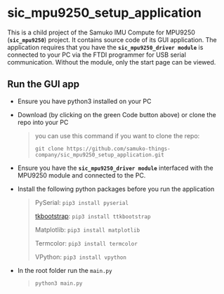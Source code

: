 # sic_mpu9250_setup_application
This is a child project of the Samuko IMU Compute for MPU9250 (**`sic_mpu9250`**) project. It contains source code of its GUI application. The application requires that you have the **`sic_mpu9250_driver module`** is connected to your PC via the FTDI programmer for USB serial communication. Without the module, only the start page can be viewed.

## Run the GUI app
- Ensure you have python3 installed on your PC

- Download (by clicking on the green Code button above) or clone the repo into your PC
	> you can use this command if you want to clone the repo:
  >
	> ```git clone https://github.com/samuko-things-company/sic_mpu9250_setup_application.git```

- Ensure you have the **`sic_mpu9250_driver module`** interfaced with the MPU9250 module and connected to the PC.

- Install the following python packages before you run the application
	> PySerial:
	> ```pip3 install pyserial```
  >
	> [tkbootstrap](https://ttkbootstrap.readthedocs.io/en/latest/gettingstarted/installation/):
	> ```pip3 install ttkbootstrap```
  >
  > Matplotlib:
	> ```pip3 install matplotlib```
  >
  > Termcolor:
	> ```pip3 install termcolor```
  >
  > VPython:
	> ```pip3 install vpython```

- In the root folder run the `main.py`
	> ```python3 main.py```